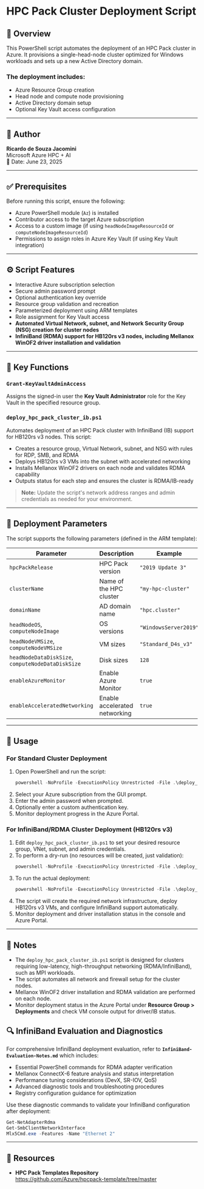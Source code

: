 # HPC Pack Cluster Deployment Script

## 📌 Overview

This PowerShell script automates the deployment of an HPC Pack cluster in Azure. It provisions a single-head-node cluster optimized for Windows workloads and sets up a new Active Directory domain.

### The deployment includes:

- Azure Resource Group creation  
- Head node and compute node provisioning  
- Active Directory domain setup  
- Optional Key Vault access configuration  

---

## 👤 Author

**Ricardo de Souza Jacomini**  
Microsoft Azure HPC + AI  
📅 Date: June 23, 2025

---

## ✅ Prerequisites

Before running this script, ensure the following:

- Azure PowerShell module (`Az`) is installed  
- Contributor access to the target Azure subscription  
- Access to a custom image (if using `headNodeImageResourceId` or `computeNodeImageResourceId`)  
- Permissions to assign roles in Azure Key Vault (if using Key Vault integration)  

---


## ⚙️ Script Features

- Interactive Azure subscription selection  
- Secure admin password prompt  
- Optional authentication key override  
- Resource group validation and recreation  
- Parameterized deployment using ARM templates  
- Role assignment for Key Vault access  
- **Automated Virtual Network, subnet, and Network Security Group (NSG) creation for cluster nodes**  
- **InfiniBand (RDMA) support for HB120rs v3 nodes, including Mellanox WinOF2 driver installation and validation**  
---


## 🔑 Key Functions

### `Grant-KeyVaultAdminAccess`
Assigns the signed-in user the **Key Vault Administrator** role for the Key Vault in the specified resource group.

### `deploy_hpc_pack_cluster_ib.ps1`
Automates deployment of an HPC Pack cluster with InfiniBand (IB) support for HB120rs v3 nodes. This script:

- Creates a resource group, Virtual Network, subnet, and NSG with rules for RDP, SMB, and RDMA
- Deploys HB120rs v3 VMs into the subnet with accelerated networking
- Installs Mellanox WinOF2 drivers on each node and validates RDMA capability
- Outputs status for each step and ensures the cluster is RDMA/IB-ready

> **Note:** Update the script's network address ranges and admin credentials as needed for your environment.

---

## 🧩 Deployment Parameters

The script supports the following parameters (defined in the ARM template):

| Parameter                    | Description                                | Example                    |
|-----------------------------|--------------------------------------------|----------------------------|
| `hpcPackRelease`            | HPC Pack version                           | `"2019 Update 3"`          |
| `clusterName`               | Name of the HPC cluster                    | `"my-hpc-cluster"`         |
| `domainName`                | AD domain name                             | `"hpc.cluster"`            |
| `headNodeOS`, `computeNodeImage` | OS versions                             | `"WindowsServer2019"`      |
| `headNodeVMSize`, `computeNodeVMSize` | VM sizes                         | `"Standard_D4s_v3"`         |
| `headNodeDataDiskSize`, `computeNodeDataDiskSize` | Disk sizes         | `128`                      |
| `enableAzureMonitor`        | Enable Azure Monitor                       | `true`                     |
| `enableAcceleratedNetworking` | Enable accelerated networking            | `true`                     |

---


## 🚀 Usage

### For Standard Cluster Deployment
1. Open PowerShell and run the script:
   ```powershell
   powershell -NoProfile -ExecutionPolicy Unrestricted -File .\deploy_hpc_pack_cluster.ps1
   ```
2. Select your Azure subscription from the GUI prompt.  
3. Enter the admin password when prompted.  
4. Optionally enter a custom authentication key.  
5. Monitor deployment progress in the Azure Portal.  


### For InfiniBand/RDMA Cluster Deployment (HB120rs v3)
1. Edit `deploy_hpc_pack_cluster_ib.ps1` to set your desired resource group, VNet, subnet, and admin credentials.
2. To perform a dry-run (no resources will be created, just validation):
   ```powershell
   powershell -NoProfile -ExecutionPolicy Unrestricted -File .\deploy_hpc_pack_cluster_ib.ps1 -DryRun
   ```
3. To run the actual deployment:
   ```powershell
   powershell -NoProfile -ExecutionPolicy Unrestricted -File .\deploy_hpc_pack_cluster_ib.ps1
   ```
4. The script will create the required network infrastructure, deploy HB120rs v3 VMs, and configure InfiniBand support automatically.  
5. Monitor deployment and driver installation status in the console and Azure Portal.  

---


## 📝 Notes

- The `deploy_hpc_pack_cluster_ib.ps1` script is designed for clusters requiring low-latency, high-throughput networking (RDMA/InfiniBand), such as MPI workloads.
- The script automates all network and firewall setup for the cluster nodes.
- Mellanox WinOF2 driver installation and RDMA validation are performed on each node.
- Monitor deployment status in the Azure Portal under **Resource Group > Deployments** and check VM console output for driver/IB status.

## 🔍 InfiniBand Evaluation and Diagnostics

For comprehensive InfiniBand deployment evaluation, refer to **`InfiniBand-Evaluation-Notes.md`** which includes:

- Essential PowerShell commands for RDMA adapter verification
- Mellanox ConnectX-6 feature analysis and status interpretation
- Performance tuning considerations (DevX, SR-IOV, QoS)
- Advanced diagnostic tools and troubleshooting procedures
- Registry configuration guidance for optimization

Use these diagnostic commands to validate your InfiniBand configuration after deployment:
```powershell
Get-NetAdapterRdma
Get-SmbClientNetworkInterface
Mlx5Cmd.exe -Features -Name "Ethernet 2"
```

---

## 🔗 Resources

- **HPC Pack Templates Repository**  
  https://github.com/Azure/hpcpack-template/tree/master
